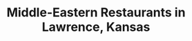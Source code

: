 ---
active: true
aliases: []
description: Middle-Eastern restaurants offering curbside, takeout, and delivery food
  in Lawrence, Kansas
name: Middle-Eastern
redirect_from: []
sitemap: true
slug: middle-eastern
title: Middle-Eastern Restaurants in Lawrence, Kansas
---